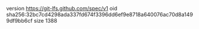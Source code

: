 version https://git-lfs.github.com/spec/v1
oid sha256:32bc7cd4298ada337fd674f3396dd6ef9e8718a640076ac70d8a1499df9bb6cf
size 1388

